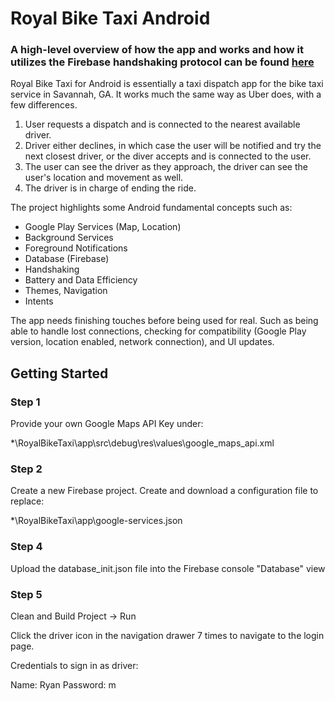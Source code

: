 # Royal Bike Taxi Android

### A high-level overview of how the app and works and how it utilizes the Firebase handshaking protocol can be found [here](http://ryanwhitell.com/firebase_handshake)

Royal Bike Taxi for Android is essentially a taxi dispatch app for the bike taxi service in Savannah, GA.
It works much the same way as Uber does, with a few differences.

1. User requests a dispatch and is connected to the nearest available driver.
2. Driver either declines, in which case the user will be notified and try the next closest driver,
or the diver accepts and is connected to the user.
3. The user can see the driver as they approach, the driver can see the user's location and movement as well.
4. The driver is in charge of ending the ride.

The project highlights some Android fundamental concepts such as:
-	Google Play Services (Map, Location)
-	Background Services
-	Foreground Notifications
-	Database (Firebase)
-   Handshaking
-	Battery and Data Efficiency
-	Themes, Navigation
-	Intents

The app needs finishing touches before being used for real. Such as being able to handle lost connections, checking for compatibility (Google Play version, location enabled, network connection), and UI updates.

## Getting Started

### Step 1
Provide your own Google Maps API Key under:

*\RoyalBikeTaxi\app\src\debug\res\values\google_maps_api.xml

### Step 2
Create a new Firebase project. Create and download a configuration file to replace:

*\RoyalBikeTaxi\app\google-services.json

### Step 4
Upload the database_init.json file into the Firebase console "Database" view

### Step 5

Clean and Build Project -> Run

Click the driver icon in the navigation drawer 7 times to navigate to the login page.

Credentials to sign in as driver:


Name: Ryan
Password: m
